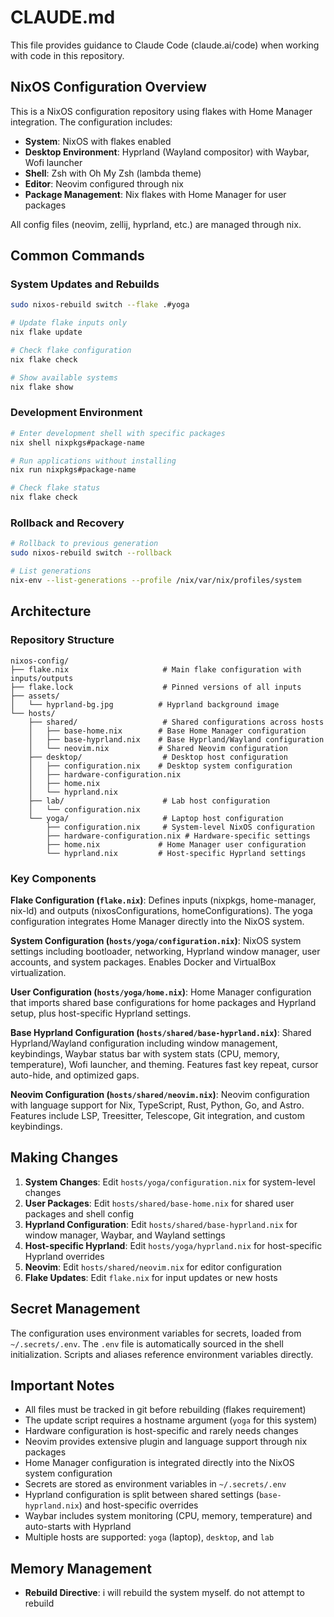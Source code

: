 # CLAUDE.md

This file provides guidance to Claude Code (claude.ai/code) when working with code in this repository.

## NixOS Configuration Overview

This is a NixOS configuration repository using flakes with Home Manager integration. The configuration includes:

- **System**: NixOS with flakes enabled
- **Desktop Environment**: Hyprland (Wayland compositor) with Waybar, Wofi launcher
- **Shell**: Zsh with Oh My Zsh (lambda theme)
- **Editor**: Neovim configured through nix
- **Package Management**: Nix flakes with Home Manager for user packages

All config files (neovim, zellij, hyprland, etc.) are managed through nix. 

## Common Commands

### System Updates and Rebuilds
```bash
sudo nixos-rebuild switch --flake .#yoga

# Update flake inputs only
nix flake update

# Check flake configuration
nix flake check

# Show available systems
nix flake show
```

### Development Environment
```bash
# Enter development shell with specific packages
nix shell nixpkgs#package-name

# Run applications without installing
nix run nixpkgs#package-name

# Check flake status
nix flake check
```

### Rollback and Recovery
```bash
# Rollback to previous generation
sudo nixos-rebuild switch --rollback

# List generations
nix-env --list-generations --profile /nix/var/nix/profiles/system
```

## Architecture

### Repository Structure
```
nixos-config/
├── flake.nix                     # Main flake configuration with inputs/outputs
├── flake.lock                    # Pinned versions of all inputs
├── assets/
│   └── hyprland-bg.jpg          # Hyprland background image
└── hosts/
    ├── shared/                   # Shared configurations across hosts
    │   ├── base-home.nix        # Base Home Manager configuration
    │   ├── base-hyprland.nix    # Base Hyprland/Wayland configuration
    │   └── neovim.nix           # Shared Neovim configuration
    ├── desktop/                  # Desktop host configuration
    │   ├── configuration.nix    # Desktop system configuration
    │   ├── hardware-configuration.nix
    │   ├── home.nix
    │   └── hyprland.nix
    ├── lab/                      # Lab host configuration
    │   └── configuration.nix
    └── yoga/                     # Laptop host configuration
        ├── configuration.nix     # System-level NixOS configuration
        ├── hardware-configuration.nix # Hardware-specific settings
        ├── home.nix             # Home Manager user configuration
        └── hyprland.nix         # Host-specific Hyprland settings
```

### Key Components

**Flake Configuration (`flake.nix`)**: Defines inputs (nixpkgs, home-manager, nix-ld) and outputs (nixosConfigurations, homeConfigurations). The yoga configuration integrates Home Manager directly into the NixOS system.

**System Configuration (`hosts/yoga/configuration.nix`)**: NixOS system settings including bootloader, networking, Hyprland window manager, user accounts, and system packages. Enables Docker and VirtualBox virtualization.

**User Configuration (`hosts/yoga/home.nix`)**: Home Manager configuration that imports shared base configurations for home packages and Hyprland setup, plus host-specific Hyprland settings.

**Base Hyprland Configuration (`hosts/shared/base-hyprland.nix`)**: Shared Hyprland/Wayland configuration including window management, keybindings, Waybar status bar with system stats (CPU, memory, temperature), Wofi launcher, and theming. Features fast key repeat, cursor auto-hide, and optimized gaps.

**Neovim Configuration (`hosts/shared/neovim.nix`)**: Neovim configuration with language support for Nix, TypeScript, Rust, Python, Go, and Astro. Features include LSP, Treesitter, Telescope, Git integration, and custom keybindings.

## Making Changes

1. **System Changes**: Edit `hosts/yoga/configuration.nix` for system-level changes
2. **User Packages**: Edit `hosts/shared/base-home.nix` for shared user packages and shell config
3. **Hyprland Configuration**: Edit `hosts/shared/base-hyprland.nix` for window manager, Waybar, and Wayland settings
4. **Host-specific Hyprland**: Edit `hosts/yoga/hyprland.nix` for host-specific Hyprland overrides
5. **Neovim**: Edit `hosts/shared/neovim.nix` for editor configuration
6. **Flake Updates**: Edit `flake.nix` for input updates or new hosts

## Secret Management

The configuration uses environment variables for secrets, loaded from `~/.secrets/.env`. The `.env` file is automatically sourced in the shell initialization. Scripts and aliases reference environment variables directly.

## Important Notes

- All files must be tracked in git before rebuilding (flakes requirement)
- The update script requires a hostname argument (`yoga` for this system)
- Hardware configuration is host-specific and rarely needs changes
- Neovim provides extensive plugin and language support through nix packages
- Home Manager configuration is integrated directly into the NixOS system configuration
- Secrets are stored as environment variables in `~/.secrets/.env`
- Hyprland configuration is split between shared settings (`base-hyprland.nix`) and host-specific overrides
- Waybar includes system monitoring (CPU, memory, temperature) and auto-starts with Hyprland
- Multiple hosts are supported: `yoga` (laptop), `desktop`, and `lab`

## Memory Management

- **Rebuild Directive**: i will rebuild the system myself. do not attempt to rebuild
